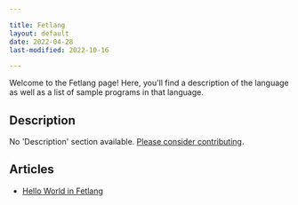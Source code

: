 ```yaml
---

title: Fetlang
layout: default
date: 2022-04-28
last-modified: 2022-10-16

---
```


Welcome to the Fetlang page! Here, you'll find a description of the language as well as a list of sample programs in that language.

## Description

No 'Description' section available. [Please consider contributing](https://github.com/TheRenegadeCoder/sample-programs-website).

## Articles

- [Hello World in Fetlang](https://sampleprograms.io/projects/hello-world/fetlang)